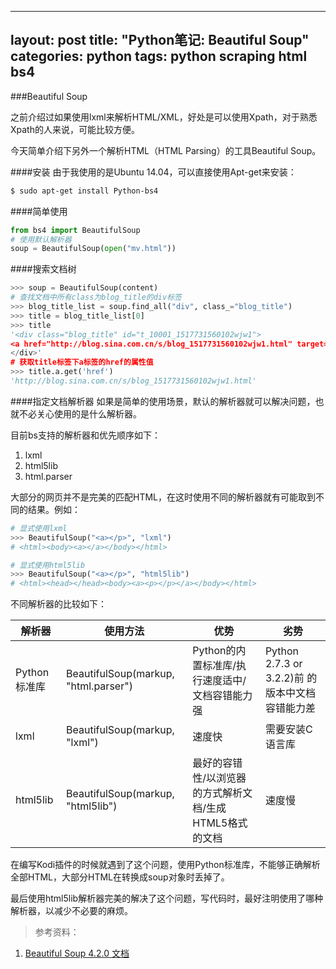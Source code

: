 
---
layout: post
title:  "Python笔记:  Beautiful Soup"
categories: python
tags:   python scraping html bs4
---

###Beautiful Soup

之前介绍过如果使用lxml来解析HTML/XML，好处是可以使用Xpath，对于熟悉Xpath的人来说，可能比较方便。

今天简单介绍下另外一个解析HTML（HTML Parsing）的工具Beautiful Soup。

####安装 
由于我使用的是Ubuntu 14.04，可以直接使用Apt-get来安装：

```bash
$ sudo apt-get install Python-bs4
```


####简单使用

```python
from bs4 import BeautifulSoup
# 使用默认解析器
soup = BeautifulSoup(open("mv.html"))
```

####搜索文档树

```python
>>> soup = BeautifulSoup(content)
# 查找文档中所有class为blog_title的div标签
>>> blog_title_list = soup.find_all("div", class_="blog_title")
>>> title = blog_title_list[0]
>>> title
'<div class="blog_title" id="t_10001_1517731560102wjw1">
<a href="http://blog.sina.com.cn/s/blog_1517731560102wjw1.html" target="_blank">【日剧】《澄和堇/澄和薰》[单剧连载中]</a>
</div>'
# 获取title标签下a标签的href的属性值
>>> title.a.get('href')
'http://blog.sina.com.cn/s/blog_1517731560102wjw1.html'
```

####指定文档解析器
如果是简单的使用场景，默认的解析器就可以解决问题，也就不必关心使用的是什么解析器。

目前bs支持的解析器和优先顺序如下：

 1. lxml
 2. html5lib
 3. html.parser

大部分的网页并不是完美的匹配HTML，在这时使用不同的解析器就有可能取到不同的结果。例如：

```python
# 显式使用lxml
>>> BeautifulSoup("<a></p>", "lxml")
# <html><body><a></a></body></html>

# 显式使用html5lib
>>> BeautifulSoup("<a></p>", "html5lib")
# <html><head></head><body><a><p></p></a></body></html>
```

不同解析器的比较如下：

解析器     | 使用方法 | 优势 | 劣势
--------   | ------- | -----| ----
Python标准库 | BeautifulSoup(markup, "html.parser") |Python的内置标准库/执行速度适中/文档容错能力强 | Python 2.7.3 or 3.2.2)前 的版本中文档容错能力差
lxml | BeautifulSoup(markup, "lxml") |  速度快 | 需要安装C语言库
html5lib | BeautifulSoup(markup, "html5lib") | 最好的容错性/以浏览器的方式解析文档/生成HTML5格式的文档 | 速度慢

在编写Kodi插件的时候就遇到了这个问题，使用Python标准库，不能够正确解析全部HTML，大部分HTML在转换成soup对象时丢掉了。

最后使用html5lib解析器完美的解决了这个问题，写代码时，最好注明使用了哪种解析器，以减少不必要的麻烦。


>参考资料：
 1. [Beautiful Soup 4.2.0 文档](http://www.crummy.com/software/BeautifulSoup/bs4/doc/index.zh.html)
